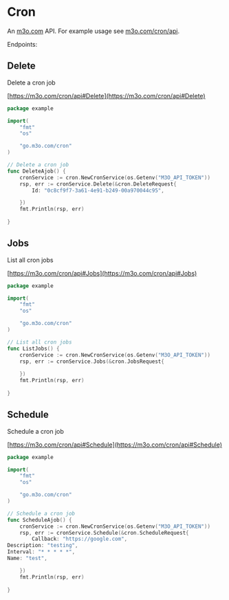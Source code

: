 # Cron

An [m3o.com](https://m3o.com) API. For example usage see [m3o.com/cron/api](https://m3o.com/cron/api).

Endpoints:

## Delete

Delete a cron job


[https://m3o.com/cron/api#Delete](https://m3o.com/cron/api#Delete)

```go
package example

import(
	"fmt"
	"os"

	"go.m3o.com/cron"
)

// Delete a cron job
func DeleteAjob() {
	cronService := cron.NewCronService(os.Getenv("M3O_API_TOKEN"))
	rsp, err := cronService.Delete(&cron.DeleteRequest{
		Id: "0c8cf9f7-3a61-4e91-b249-00a970044c95",

	})
	fmt.Println(rsp, err)
	
}
```
## Jobs

List all cron jobs


[https://m3o.com/cron/api#Jobs](https://m3o.com/cron/api#Jobs)

```go
package example

import(
	"fmt"
	"os"

	"go.m3o.com/cron"
)

// List all cron jobs
func ListJobs() {
	cronService := cron.NewCronService(os.Getenv("M3O_API_TOKEN"))
	rsp, err := cronService.Jobs(&cron.JobsRequest{
		
	})
	fmt.Println(rsp, err)
	
}
```
## Schedule

Schedule a cron job


[https://m3o.com/cron/api#Schedule](https://m3o.com/cron/api#Schedule)

```go
package example

import(
	"fmt"
	"os"

	"go.m3o.com/cron"
)

// Schedule a cron job
func ScheduleAjob() {
	cronService := cron.NewCronService(os.Getenv("M3O_API_TOKEN"))
	rsp, err := cronService.Schedule(&cron.ScheduleRequest{
		Callback: "https://google.com",
Description: "testing",
Interval: "* * * * *",
Name: "test",

	})
	fmt.Println(rsp, err)
	
}
```
